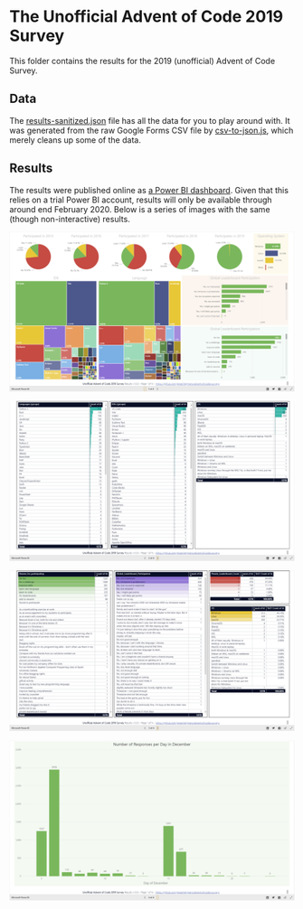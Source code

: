 # The Unofficial Advent of Code 2019 Survey

This folder contains the results for the 2019 (unofficial) Advent of Code Survey.

## Data

The [results-sanitized.json](results-sanitized.json) file has all the data for you to play around with.
It was generated from the raw Google Forms CSV file by [csv-to-json.js](csv-to-json.js), which merely cleans up some of the data.

## Results

The results were published online as [a Power BI dashboard](https://app.powerbi.com/view?r=eyJrIjoiMzk1YjhmNTUtYWQ3Ny00MDE5LWE3ZDgtYzA5NTRjMGVhMWJhIiwidCI6IjQwOTEzYjA4LTQyZTYtNGMxOS05Y2FiLTRmOWZlM2U0YzJmZCIsImMiOjl9).
Given that this relies on a trial Power BI account, results will only be available through around end February 2020.
Below is a series of images with the same (though non-interactive) results.

![Dashboard](dashboard-01.png)

![Dashboard](dashboard-02.png)

![Dashboard](dashboard-03.png)

![Dashboard](dashboard-04.png)
